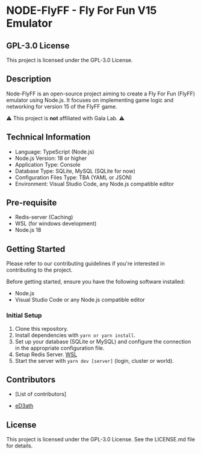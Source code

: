 # NODE-FlyFF - Fly For Fun V15 Emulator

## GPL-3.0 License
This project is licensed under the GPL-3.0 License.

## Description
Node-FlyFF is an open-source project aiming to create a Fly For Fun (FlyFF) emulator using Node.js. It focuses on implementing game logic and networking for version 15 of the FlyFF game.

⚠️ This project is **not** affiliated with Gala Lab. ⚠️

## Technical Information
- Language: TypeScript (Node.js)
- Node.js Version: 18 or higher
- Application Type: Console
- Database Type: SQLite, MySQL (SQLite for now)
- Configuration Files Type: TBA (YAML or JSON)
- Environment: Visual Studio Code, any Node.js compatible editor

## Pre-requisite
- Redis-server (Caching)
- WSL (for windows development)
- Node.js 18

## Getting Started
Please refer to our contributing guidelines if you're interested in contributing to the project.

Before getting started, ensure you have the following software installed:
- Node.js
- Visual Studio Code or any Node.js compatible editor

### Initial Setup
1. Clone this repository.
2. Install dependencies with `yarn or yarn install`.
3. Set up your database (SQLite or MySQL) and configure the connection in the appropriate configuration file.
4. Setup Redis Server. [WSL](
https://redis.io/docs/install/install-redis/install-redis-on-windows/)
5. Start the server with `yarn dev [server]` (login, cluster or world).

## Contributors
- [List of contributors]
 * [eD3ath](https://github.com/eD3ath)

## License
This project is licensed under the GPL-3.0 License. See the LICENSE.md file for details.
